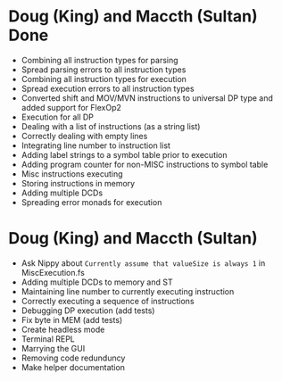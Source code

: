 # Doug (King) and Maccth (Sultan) Done
- Combining all instruction types for parsing
- Spread parsing errors to all instruction types
- Combining all instruction types for execution
- Spread execution errors to all instruction types
- Converted shift and MOV/MVN instructions to universal DP type and added support for FlexOp2
- Execution for all DP
- Dealing with a list of instructions (as a string list)
- Correctly dealing with empty lines
- Integrating line number to instruction list
- Adding label strings to a symbol table prior to execution
- Adding program counter for non-MISC instructions to symbol table
- Misc instructions executing
- Storing instructions in memory
- Adding multiple DCDs
- Spreading error monads for execution

# Doug (King) and Maccth (Sultan)
- Ask Nippy about `Currently assume that valueSize is always 1` in MiscExecution.fs
- Adding multiple DCDs to memory and ST
- Maintaining line number to currently executing instruction
- Correctly executing a sequence of instructions
- Debugging DP execution (add tests)
- Fix byte in MEM (add tests)
- Create headless mode
- Terminal REPL
- Marrying the GUI
- Removing code redunduncy
- Make helper documentation
